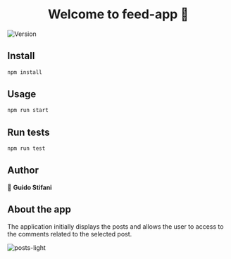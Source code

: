 <h1 align="center">Welcome to feed-app 👋</h1>
<p>
  <img alt="Version" src="https://img.shields.io/badge/version-0.1.0-blue.svg?cacheSeconds=2592000" />
</p>

## Install

```sh
npm install
```

## Usage

```sh
npm run start
```

## Run tests

```sh
npm run test
```

## Author

👤 **Guido Stifani**

## About the app

The application initially displays the posts and allows the user to access to the comments related to the selected post.

![posts-light](https://user-images.githubusercontent.com/67164680/129419773-a92da4e7-3531-4a11-b1da-21286f9ecaf5.png)







